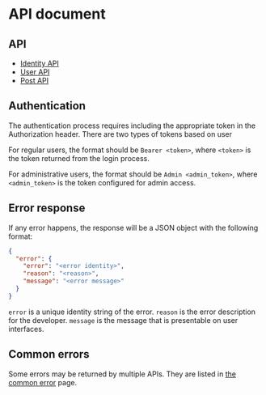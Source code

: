 # API document

## API

- [Identity API](identity.md)
- [User API](user.md)
- [Post API](post.md)

## Authentication

The authentication process requires including the appropriate token in the Authorization header. There are two types of tokens based on user 

For regular users, the format should be `Bearer <token>`, where `<token>` is the token returned from the login process.

For administrative users, the format should be `Admin <admin_token>`, where `<admin_token>` is the token configured for admin access. 

## Error response

If any error happens, the response will be a JSON object with the following format:

```json
{
  "error": {
    "error": "<error identity>",
    "reason": "<reason>",
    "message": "<error message>"
  }
}
```

`error` is a unique identity string of the error. `reason` is the error description for the developer. `message` is the message that is presentable on user interfaces.

## Common errors

Some errors may be returned by multiple APIs. They are listed in [the common error](common-error.md) page.
